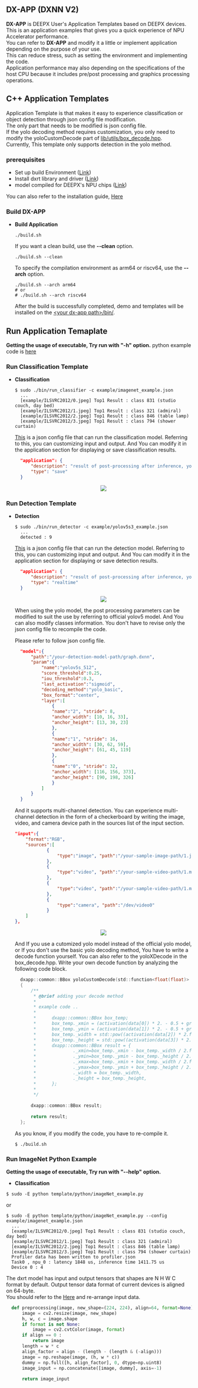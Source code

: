 
## DX-APP (DXNN V2)    

**DX-APP** is DEEPX User's Application Templates based on DEEPX devices.    
This is an application examples that gives you a quick experience of NPU Accelerator performance.     
You can refer to **DX-APP** and modify it a little or implement application depending on the purpose of your use.       
This can reduce stress, such as setting the environment and implementing the code.    
Application performance may also depending on the specifications of the host CPU because it includes pre/post processing and graphics processing operations.           



## C++ Application Templates     

Application Template is that makes it easy to experience classification or object detection through json config file modification.        
The only part that needs to be modified is json config file.       
If the yolo decoding method requires customization, you only need to modify the yoloCustomDecode part of [lib/utils/box_decode.hpp](../lib/utils/box_decode.hpp).    
Currently, This template only supports detection in the yolo method. 

### prerequisites    

- Set up build Environment ([Link](https://github.com/DEEPX-AI/dx_rt/blob/main/dx_rt/docs/Installation.md))     
- Install dxrt library and driver ([Link](https://github.com/DEEPX-AI/dx_rt/blob/main/dx_rt/docs/Getting-Started.md))     
- model compiled for DEEPX's NPU chips ([Link](https://deepx.ai/model-zoo/))   

You can also refer to the installation guide, [Here](../README.md#Installation)

### Build DX-APP    
- **Build Application**          
  ```shell
  ./build.sh 
  ```
  If you want a clean build, use the **--clean** option.          
  ```shell
  ./build.sh --clean
  ```
  To specify the compilation environment as arm64 or riscv64, use the **--arch** option.     
  ```shell
  ./build.sh --arch arm64
  # or
  # ./build.sh --arch riscv64
  ```            
  After the build is successfully completed, demo and templates will be installed on the <U>\<your dx-app path\>/bin/</U>.

    
## Run Application Temaplate     
**Getting the usage of executable, Try run with "-h" option.**
python example code is [here](#Run-ImageNet-Python-Example)

### Run Classification Template     
  - **Classification**       
    ```shell 
    $ sudo ./bin/run_classifier -c example/imagenet_example.json
      ...
      [example/ILSVRC2012/0.jpeg] Top1 Result : class 831 (studio couch, day bed)
      [example/ILSVRC2012/1.jpeg] Top1 Result : class 321 (admiral)
      [example/ILSVRC2012/2.jpeg] Top1 Result : class 846 (table lamp)
      [example/ILSVRC2012/3.jpeg] Top1 Result : class 794 (shower curtain)
    ```             

    [This](../example/imagenet_example.json) is a json config file that can run the classification model. Referring to this, you can customizing input and output. 
    And You can modify it in the application section for displaying or save classification results.   

    ```json
      "application": {
          "description": "result of post-processing after inference, you can use \"save\" or \"realtime\" or \"none\"",
          "type": "save"
      }
    ```

    <p align="center">
      <img src="./readme_images/2.jpeg-result.jpg">
    </p>

          
### Run Detection Template     
  - **Detection**        
    ```shell 
    $ sudo ./bin/run_detector -c example/yolov5s3_example.json
      ...
      detected : 9
    ```             
    [This](../example/yolov5s3_example.json) is a json config file that can run the detection model. Referring to this, you can customizing input and output. 
    And You can modify it in the application section for displaying or save detection results.   

    ```json
      "application": {
          "description": "result of post-processing after inference, you can use \"save\" or \"realtime\" or \"none\"",
          "type": "realtime"
      }
    ```     

    <p align="center">
      <img src="./readme_images/result_yolov5s.jpg">
    </p>
    
    When using the yolo model, the post processing parameters can be modified to suit the use by referring to official yolov5 model. 
    And You can also modify classes information. 
    You don't have to revise only the json config file to recompile the code. 

    Please refer to follow json config file.      
    ```json
      "model":{
          "path":"/your-detection-model-path/graph.dxnn",
          "param":{
              "name":"yolov5s_512",
              "score_threshold":0.25,
              "iou_threshold":0.3,
              "last_activation":"sigmoid",
              "decoding_method":"yolo_basic",
              "box_format":"center",
              "layer":[
                  {
                  "name":"2", "stride": 8,
                  "anchor_width": [10, 16, 33],
                  "anchor_height": [13, 30, 23]
                  },
                  {
                  "name":"1", "stride": 16,
                  "anchor_width": [30, 62, 59],
                  "anchor_height": [61, 45, 119]
                  },
                  {
                  "name":"0", "stride": 32,
                  "anchor_width": [116, 156, 373],
                  "anchor_height": [90, 198, 326]
                  }
              ]
          }
      }
    ```

    And it supports multi-channel detection. 
    You can experience multi-channel detection in the form of a checkerboard by writing the image, video, and camera device path in the sources list of the input section.

    ```json
    "input":{
        "format":"RGB",
        "sources":[
                {
                    "type":"image", "path":"/your-sample-image-path/1.jpg"
                },
                {
                    "type":"video", "path":"/your-sample-video-path/1.mp4"
                },
                {
                    "type":"video", "path":"/your-sample-video-path/1.mp4", "frames":100
                },
                {
                    "type":"camera", "path":"/dev/video0"
                }
        ]
    },
    ```

    <p align="center">
      <img src="./readme_images/result_multiChannel.jpg">
    </p>

    And If you use a cutomized yolo model instead of the official yolo model, or If you don't use the basic yolo decoding method, 
    You have to write a decode function yourself. You can also refer to the yoloXDecode in the box_decode.hpp.
    Write your own decode function by analyzing the following code block.     

    ```c
      dxapp::common::BBox yoloCustomDecode(std::function<float(float)> activation, float* data, dxapp::common::Point grid, dxapp::common::Size anchor, int stride, float scale)
      {
          /**
           * @brief adding your decode method
           * 
           * example code ..
           * 
           *      dxapp::common::BBox box_temp;
           *      box_temp._xmin = (activation(data[0]) * 2. - 0.5 + grid._x ) * stride; //center x
           *      box_temp._ymin = (activation(data[1]) * 2. - 0.5 + grid._y ) * stride; //center y
           *      box_temp._width = std::pow((activation(data[2]) * 2.f), 2) * anchor._width;
           *      box_temp._height = std::pow((activation(data[3]) * 2.f), 2) * anchor._height;
           *      dxapp::common::BBox result = {
           *              ._xmin=box_temp._xmin - box_temp._width / 2.f,
           *              ._ymin=box_temp._ymin - box_temp._height / 2.f,
           *              ._xmax=box_temp._xmin + box_temp._width / 2.f,
           *              ._ymax=box_temp._ymin + box_temp._height / 2.f,
           *              ._width = box_temp._width,
           *              ._height = box_temp._height,
           *      };
           * 
           */
  
          dxapp::common::BBox result;
  
          return result;
      };
    ```
    
    As you know, if you modify the code, you have to re-compile it.    

    ```shell
    $ ./build.sh 
    ```

### Run ImageNet Python Example      
**Getting the usage of executable, Try run with "--help" option.**
  - **Classification**       
  ```shell 
  $ sudo -E python template/python/imageNet_example.py
  ```             
  or      
  ```shell 
  $ sudo -E python template/python/imageNet_example.py --config example/imagenet_example.json
    ...
    [example/ILSVRC2012/0.jpeg] Top1 Result : class 831 (studio couch, day bed)
    [example/ILSVRC2012/1.jpeg] Top1 Result : class 321 (admiral)
    [example/ILSVRC2012/2.jpeg] Top1 Result : class 846 (table lamp)
    [example/ILSVRC2012/3.jpeg] Top1 Result : class 794 (shower curtain)
    Profiler data has been written to profiler.json
    Task0 , npu_0 : latency 1848 us, inference time 1411.75 us
    Device 0 : 4
  ```     
  The dxrt model has input and output tensors that shapes are N H W C format by default. Output tensor data format of current devices is aligned on 64-byte.   
  You should refer to the [Here](python/imageNet_example.py) and re-arrange input data.     
  ```python
    def preprocessing(image, new_shape=(224, 224), align=64, format=None):
        image = cv2.resize(image, new_shape)
        h, w, c = image.shape
        if format is not None:
            image = cv2.cvtColor(image, format)
        if align == 0 :
            return image
        length = w * c
        align_factor = align - (length - (length & (-align)))
        image = np.reshape(image, (h, w * c))
        dummy = np.full([h, align_factor], 0, dtype=np.uint8)
        image_input = np.concatenate([image, dummy], axis=-1)
            
        return image_input
  ```
